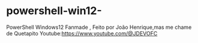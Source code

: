 # powershell-win12-
PowerShell Windows12 Fanmade , Feito por João Henrique,mas me chame de Quetapito
Youtube:https://www.youtube.com/@JDEVOFC
